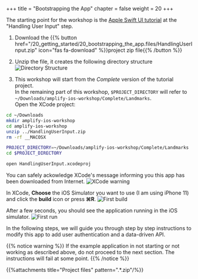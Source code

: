+++
title = "Bootstrapping the App"
chapter = false
weight = 20
+++

The starting point for the workshop is the [Apple Swift UI tutorial](https://developer.apple.com/tutorials/swiftui/tutorials) at the "Handling User Input" step.

1. Download the {{% button href="/20_getting_started/20_bootstrapping_the_app.files/HandlingUserInput.zip" icon="fas fa-download" %}}project zip file{{% /button %}}

1. Unzip the file, it creates the following directory structure
![Directory Structure](/images/20-10-directory-structure.png)

1. This workshop will start from the *Complete* version of the tutorial project.  
In the remaining part of this workshop, `$PROJECT_DIRECTORY` will refer to `~/Downloads/amplify-ios-workshop/Complete/Landmarks`.  
Open the XCode project:
```bash
cd ~/Downloads
mkdir amplify-ios-workshop 
cd amplify-ios-workshop
unzip ../HandlingUserInput.zip
rm -rf __MACOSX

PROJECT_DIRECTORY=~/Downloads/amplify-ios-workshop/Complete/Landmarks
cd $PROJECT_DIRECTORY

open HandlingUserInput.xcodeproj
```

You can safely ackowledge XCode's message informing you this app has been downloaded from Internet.
![XCode warning](/images/20-20-xcode-warning.png)

In XCode, **Choose** the iOS Simulator you want to use (I am using iPhone 11) and click the **build** icon <i class="far fa-caret-square-right"></i> or press **&#8984;R**.
![First build](/images/20-10-xcode.png)

After a few seconds, you should see the application running in the iOS simulator.
![First run](/images/20-10-app-start.png)

In the following steps, we will guide you through step by step instructions to modify this app to add user authentication and a data-driven API.

{{% notice warning %}}
If the example application in not starting or not working as described above, do not proceed to the next section. The instructions will fail at some point.</a>
{{% /notice %}}

{{%attachments title="Project files" pattern=".*.zip"/%}}